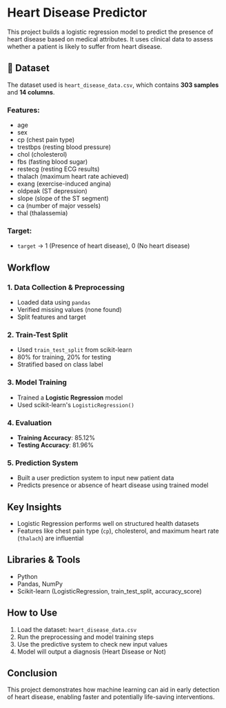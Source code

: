 # Heart Disease Predictor 

This project builds a logistic regression model to predict the presence of heart disease based on medical attributes. It uses clinical data to assess whether a patient is likely to suffer from heart disease.

## 📁 Dataset

The dataset used is `heart_disease_data.csv`, which contains **303 samples** and **14 columns**.

### Features:
- age
- sex
- cp (chest pain type)
- trestbps (resting blood pressure)
- chol (cholesterol)
- fbs (fasting blood sugar)
- restecg (resting ECG results)
- thalach (maximum heart rate achieved)
- exang (exercise-induced angina)
- oldpeak (ST depression)
- slope (slope of the ST segment)
- ca (number of major vessels)
- thal (thalassemia)

### Target:
- `target` → 1 (Presence of heart disease), 0 (No heart disease)

##  Workflow

### 1. **Data Collection & Preprocessing**
- Loaded data using `pandas`
- Verified missing values (none found)
- Split features and target

### 2. **Train-Test Split**
- Used `train_test_split` from scikit-learn
- 80% for training, 20% for testing
- Stratified based on class label

### 3. **Model Training**
- Trained a **Logistic Regression** model
- Used scikit-learn's `LogisticRegression()`

### 4. **Evaluation**
- **Training Accuracy**: 85.12%
- **Testing Accuracy**: 81.96%

### 5. **Prediction System**
- Built a user prediction system to input new patient data
- Predicts presence or absence of heart disease using trained model

##  Key Insights

- Logistic Regression performs well on structured health datasets
- Features like chest pain type (`cp`), cholesterol, and maximum heart rate (`thalach`) are influential

##  Libraries & Tools

- Python
- Pandas, NumPy
- Scikit-learn (LogisticRegression, train_test_split, accuracy_score)

##  How to Use

1. Load the dataset: `heart_disease_data.csv`
2. Run the preprocessing and model training steps
3. Use the predictive system to check new input values
4. Model will output a diagnosis (Heart Disease or Not)

##  Conclusion

This project demonstrates how machine learning can aid in early detection of heart disease, enabling faster and potentially life-saving interventions.
